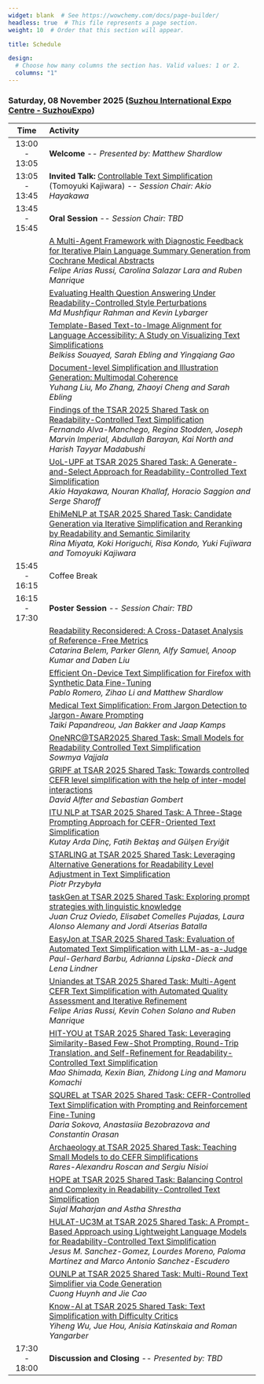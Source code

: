```yaml
---
widget: blank  # See https://wowchemy.com/docs/page-builder/
headless: true  # This file represents a page section.
weight: 10  # Order that this section will appear.

title: Schedule

design:
  # Choose how many columns the section has. Valid values: 1 or 2.
  columns: "1"
---
```


### Saturday, 08 November 2025 ([Suzhou International Expo Centre - SuzhouExpo](https://en.suzhouexpo.com/zhanguansheshiEn-335.html))

| Time | Activity |
| :-----: | :----------- |
| 13:00 - 13:05 | **Welcome** -- *Presented by: Matthew Shardlow*|
| 13:05 - 13:45 | **Invited Talk:** [Controllable Text Simplification](../talks/) (Tomoyuki Kajiwara) -- *Session Chair: Akio Hayakawa* |
| 13:45 - 15:45 | **Oral Session** -- *Session Chair: TBD* |
|  | [A Multi-Agent Framework with Diagnostic Feedback for Iterative Plain Language Summary Generation from Cochrane Medical Abstracts]() <br>*Felipe Arias Russi, Carolina Salazar Lara and Ruben Manrique* |
|  | [Evaluating Health Question Answering Under Readability-Controlled Style Perturbations]() <br>*Md Mushfiqur Rahman and Kevin Lybarger* |
|  | [Template-Based Text-to-Image Alignment for Language Accessibility: A Study on Visualizing Text Simplifications]() <br>*Belkiss Souayed, Sarah Ebling and Yingqiang Gao* |
|  | [Document-level Simplification and Illustration Generation: Multimodal Coherence]() <br>*Yuhang Liu, Mo Zhang, Zhaoyi Cheng and Sarah Ebling* |
|  | [Findings of the TSAR 2025 Shared Task on Readability-Controlled Text Simplification]() <br>*Fernando Alva-Manchego, Regina Stodden, Joseph Marvin Imperial, Abdullah Barayan, Kai North and Harish Tayyar Madabushi* |
|  | [UoL-UPF at TSAR 2025 Shared Task: A Generate-and-Select Approach for Readability-Controlled Text Simplification]() <br>*Akio Hayakawa, Nouran Khallaf, Horacio Saggion and Serge Sharoff* |
|  | [EhiMeNLP at TSAR 2025 Shared Task: Candidate Generation via Iterative Simplification and Reranking by Readability and Semantic Similarity]() <br>*Rina Miyata, Koki Horiguchi, Risa Kondo, Yuki Fujiwara and Tomoyuki Kajiwara* |
| 15:45 - 16:15 | Coffee Break |
| 16:15 - 17:30 | **Poster Session** -- *Session Chair: TBD* |
|  | [Readability Reconsidered: A Cross-Dataset Analysis of Reference-Free Metrics]() <br>*Catarina Belem, Parker Glenn, Alfy Samuel, Anoop Kumar and Daben Liu* |
|  | [Efficient On-Device Text Simplification for Firefox with Synthetic Data Fine-Tuning]() <br>*Pablo Romero, Zihao Li and Matthew Shardlow* |
|  | [Medical Text Simplification: From Jargon Detection to Jargon-Aware Prompting]() <br>*Taiki Papandreou, Jan Bakker and Jaap Kamps* |
|  | [OneNRC@TSAR2025 Shared Task: Small Models for Readability Controlled Text Simplification]() <br>*Sowmya Vajjala* |
|  | [GRIPF at TSAR 2025 Shared Task: Towards controlled CEFR level simplification with the help of inter-model interactions]() <br>*David Alfter and Sebastian Gombert* |
|  | [ITU NLP at TSAR 2025 Shared Task: A Three-Stage Prompting Approach for CEFR-Oriented Text Simplification]() <br>*Kutay Arda Dinç, Fatih Bektaş and Gülşen Eryiğit* |
|  | [STARLING at TSAR 2025 Shared Task: Leveraging Alternative Generations for Readability Level Adjustment in Text Simplification]() <br>*Piotr Przybyła* |
|  | [taskGen at TSAR 2025 Shared Task: Exploring prompt strategies with linguistic knowledge]() <br>*Juan Cruz Oviedo, Elisabet Comelles Pujadas, Laura Alonso Alemany and Jordi Atserias Batalla* |
|  | [EasyJon at TSAR 2025 Shared Task: Evaluation of Automated Text Simplification with LLM-as-a-Judge]() <br>*Paul-Gerhard Barbu, Adrianna Lipska-Dieck and Lena Lindner* |
|  | [Uniandes at TSAR 2025 Shared Task: Multi-Agent CEFR Text Simplification with Automated Quality Assessment and Iterative Refinement]() <br>*Felipe Arias Russi, Kevin Cohen Solano and Ruben Manrique* |
|  | [HIT-YOU at TSAR 2025 Shared Task: Leveraging Similarity-Based Few-Shot Prompting, Round-Trip Translation, and Self-Refinement for Readability-Controlled Text Simplification]() <br>*Mao Shimada, Kexin Bian, Zhidong Ling and Mamoru Komachi* |
|  | [SQUREL at TSAR 2025 Shared Task: CEFR-Controlled Text Simplification with Prompting and Reinforcement Fine-Tuning]() <br>*Daria Sokova, Anastasiia Bezobrazova and Constantin Orasan* |
|  | [Archaeology at TSAR 2025 Shared Task: Teaching Small Models to do CEFR Simplifications]() <br>*Rares-Alexandru Roscan and Sergiu Nisioi* |
|  | [HOPE at TSAR 2025 Shared Task: Balancing Control and Complexity in Readability-Controlled Text Simplification]() <br>*Sujal Maharjan and Astha Shrestha* |
|  | [HULAT-UC3M at TSAR 2025 Shared Task: A Prompt-Based Approach using Lightweight Language Models for Readability-Controlled Text Simplification]() <br>*Jesus M. Sanchez-Gomez, Lourdes Moreno, Paloma Martínez and Marco Antonio Sanchez-Escudero* |
|  | [OUNLP at TSAR 2025 Shared Task: Multi-Round Text Simplifier via Code Generation]() <br>*Cuong Huynh and Jie Cao* |
|  | [Know-AI at TSAR 2025 Shared Task: Text Simplification with Difficulty Critics]() <br>*Yiheng Wu, Jue Hou, Anisia Katinskaia and Roman Yangarber* |
| 17:30 - 18:00 | **Discussion and Closing** -- *Presented by: TBD* |
